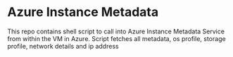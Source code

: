 # Azure Instance Metadata 
This repo contains shell script to call into Azure Instance Metadata Service from within the VM in Azure.
Script fetches all metadata, os profile, storage profile, network details and ip address